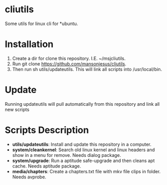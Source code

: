 cliutils
========

Some utils for linux cli for *ubuntu.

Installation
============

1. Create a dir for clone this repository. I.E. ~/msjcliutils.
2. Run git clone https://github.com/mansonjesus/cliutils.
3. Then run sh utils/updateutils. This will link all scripts into /usr/local/bin.

Update
======

Running updateutils will pull automatically from this repository and link all new scripts

Scripts Description
===================

* **utils/updateutils**: Install and update this repository in a computer.
* **system/cleankernel**: Search old linux kernel and linux headers and show in a menu for remove. Needs dialog package.
* **system/upgrade**: Run a aptitude safe-upgrade and then cleans apt cache. Needs aptitude package.
* **media/chapters**: Create a chapters.txt file with mkv file clips in folder. Needs avprobe.

